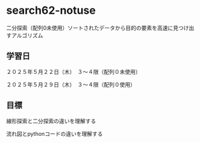 # search62-notuse
二分探索（配列0未使用）ソートされたデータから目的の要素を高速に見つけ出すアルゴリズム

## 学習日
２０２５年５月２２日（木）　３～４限（配列０未使用）


２０２５年５月２９日（木）　３～４限（配列０使用）

##  目標
線形探索と二分探索の違いを理解する

流れ図とpythonコードの違いを理解する